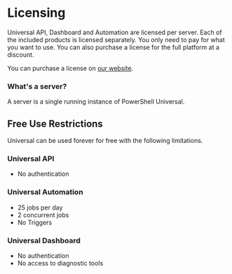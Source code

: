 # Licensing

Universal API, Dashboard and Automation are licensed per server. Each of the included products is licensed separately. You only need to pay for what you want to use. You can also purchase a license for the full platform at a discount. 

You can purchase a license on [our website](https://ironmansoftware.com/pricing). 

### What's a server? 

A server is a single running instance of PowerShell Universal. 

## Free Use Restrictions

Universal can be used forever for free with the following limitations.

### Universal API

* No authentication

### Universal Automation

* 25 jobs per day
* 2 concurrent jobs
* No Triggers

### Universal Dashboard

* No authentication
* No access to diagnostic tools



